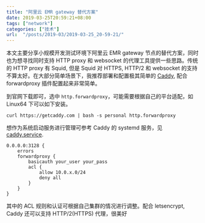 ```yaml
---
title: "阿里云 EMR gateway 替代方案"
date: 2019-03-25T20:59:21+08:00
tags: ["network"]
categories: ["技术"]
url:  "/posts/2019-03/2019-03-25_20-59-21/"
---
```

本文主要分享小规模开发测试环境下阿里云 EMR gateway 节点的替代方案，同时也为想寻找同时支持 HTTP proxy 和 websocket 的代理工具提供一些思路。传统的 HTTP proxy 有 Squid, 但是 Squid 对 HTTPS, HTTP/2 和 websocket 的支持不算太好。在大部分简单场景下，我推荐部署和配置极其简单的 [Caddy](https://caddyserver.com/), 配合 forwardproxy 插件配置起来非常简单。

到官网下载即可，选中 `http.forwardproxy`，可能需要根据自己的平台适配，如 Linux64 下可以如下安装。

```
curl https://getcaddy.com | bash -s personal http.forwardproxy
```

想作为系统启动服务进行管理可参考 Caddy 的 systemd 服务，见 [caddy.service](https://raw.githubusercontent.com/mholt/caddy/master/dist/init/linux-systemd/caddy.service).

```
0.0.0.0:3128 {
    errors
    forwardproxy {
        basicauth your_user your_pass
        acl {
            allow 10.0.x.0/24
            deny all
        }
    }
}
```

其中的 ACL 规则和认证可根据自己集群的情况进行调整。配合 letsencrypt, Caddy 还可以支持 HTTP/2(HTTPS) 代理，很美好